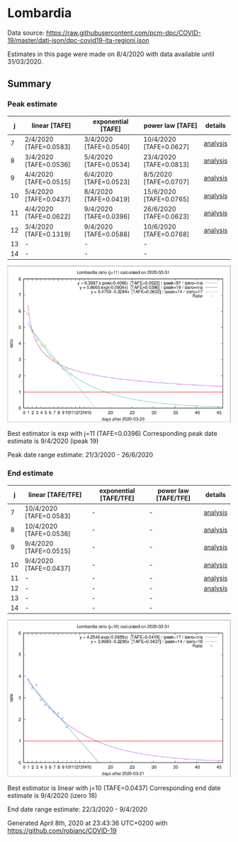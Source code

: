 # Lombardia


Data source: https://raw.githubusercontent.com/pcm-dpc/COVID-19/master/dati-json/dpc-covid19-ita-regioni.json

Estimates in this page were made on 8/4/2020 with data available until 31/03/2020.


## Summary 

### Peak estimate 
|j|linear [TAFE]|exponential [TAFE]|power law [TAFE]|details|
|---|----|-----------|---------|-------|
|7|2/4/2020 [TAFE=0.0583]|3/4/2020 [TAFE=0.0540]|10/4/2020 [TAFE=0.0627]|[analysis](COVID-19_lombardia_j7_2020-03-31.md)|
|8|3/4/2020 [TAFE=0.0536]|5/4/2020 [TAFE=0.0534]|23/4/2020 [TAFE=0.0813]|[analysis](COVID-19_lombardia_j8_2020-03-31.md)|
|9|4/4/2020 [TAFE=0.0515]|6/4/2020 [TAFE=0.0523]|8/5/2020 [TAFE=0.0707]|[analysis](COVID-19_lombardia_j9_2020-03-31.md)|
|10|5/4/2020 [TAFE=0.0437]|8/4/2020 [TAFE=0.0419]|15/6/2020 [TAFE=0.0765]|[analysis](COVID-19_lombardia_j10_2020-03-31.md)|
|11|4/4/2020 [TAFE=0.0622]|9/4/2020 [TAFE=0.0396]|26/6/2020 [TAFE=0.0623]|[analysis](COVID-19_lombardia_j11_2020-03-31.md)|
|12|3/4/2020 [TAFE=0.1319]|9/4/2020 [TAFE=0.0588]|10/6/2020 [TAFE=0.0768]|[analysis](COVID-19_lombardia_j12_2020-03-31.md)|
|13|-|-|-||
|14|-|-|-||

![best peak estimate](COVID-19_lombardia_j11_2020-03-31.png)

Best estimator is exp with j=11 (TAFE=0.0396)
Corresponding peak date estimate is 9/4/2020 (ipeak 19)


Peak date range estimate: 21/3/2020 - 26/6/2020

### End estimate 
|j|linear [TAFE/TFE]|exponential [TAFE/TFE]|power law [TAFE/TFE]|details|
|---|----|-----------|---------|-------|
|7|10/4/2020 [TAFE=0.0583]|-|-|[analysis](COVID-19_lombardia_j7_2020-03-31.md)|
|8|10/4/2020 [TAFE=0.0536]|-|-|[analysis](COVID-19_lombardia_j8_2020-03-31.md)|
|9|9/4/2020 [TAFE=0.0515]|-|-|[analysis](COVID-19_lombardia_j9_2020-03-31.md)|
|10|9/4/2020 [TAFE=0.0437]|-|-|[analysis](COVID-19_lombardia_j10_2020-03-31.md)|
|11|-|-|-|[analysis](COVID-19_lombardia_j11_2020-03-31.md)|
|12|-|-|-|[analysis](COVID-19_lombardia_j12_2020-03-31.md)|
|13|-|-|-||
|14|-|-|-||

![best zero estimate](COVID-19_lombardia_j10_2020-03-31.png)

Best estimator is linear with j=10 (TAFE=0.0437)
Corresponding end date estimate is 9/4/2020 (izero 18)


End date range estimate: 22/3/2020 - 9/4/2020

Generated April 8th, 2020 at 23:43:36 UTC+0200 with https://github.com/robianc/COVID-19
